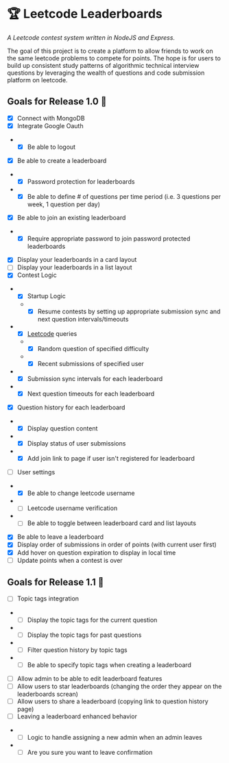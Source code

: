 # 🏆 Leetcode Leaderboards
*A Leetcode contest system written in NodeJS and Express.*

The goal of this project is to create a platform to allow friends to work on the same leetcode problems to compete for points. The hope is for users to build up consistent study patterns of algorithmic technical interview questions by leveraging the wealth of questions and code submission platform on leetcode.

## Goals for Release 1.0 🚧
- [x] Connect with MongoDB
- [x] Integrate Google Oauth
- - [x] Be able to logout 
- [x] Be able to create a leaderboard
- - [x] Password protection for leaderboards
- - [x] Be able to define \# of questions per time period (i.e. 3 questions per week, 1 question per day)
- [x] Be able to join an existing leaderboard
- - [x] Require appropriate password to join password protected leaderboards
- [x] Display your leaderboards in a card layout
- [ ] Display your leaderboards in a list layout
- [x] Contest Logic
- - [x]  Startup Logic
  - - [x] Resume contests by setting up appropriate submission sync and next question intervals/timeouts
- - [x] [Leetcode](http://leetcode.com/graphql) queries
  - - [x] Random question of specified difficulty
  - - [x] Recent submissions of specified user
- - [x] Submission sync intervals for each leaderboard
- - [x] Next question timeouts for each leaderboard
- [x] Question history for each leaderboard
- - [x] Display question content
- - [x] Display status of user submissions 
- - [x] Add join link to page if user isn't registered for leaderboard
- [ ] User settings
- - [x] Be able to change leetcode username
 - - [ ] Leetcode username verification
- - [ ] Be able to toggle between leaderboard card and list layouts
- [x] Be able to leave a leaderboard
- [x] Display order of submissions in order of points (with current user first)
- [x] Add hover on question expiration to display in local time
- [ ] Update points when a contest is over

## Goals for Release 1.1 🔮
- [ ] Topic tags integration
- - [ ] Display the topic tags for the current question
- - [ ] Display the topic tags for past questions
 - - [ ] Filter question history by topic tags
- - [ ] Be able to specify topic tags when creating a leaderboard
- [ ] Allow admin to be able to edit leaderboard features
- [ ] Allow users to star leaderboards (changing the order they appear on the leaderboards screan)
- [ ] Allow users to share a leaderboard (copying link to question history page)
- [ ] Leaving a leaderboard enhanced behavior
- - [ ] Logic to handle assigning a new admin when an admin leaves
- - [ ] Are you sure you want to leave confirmation
